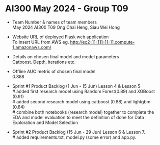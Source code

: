 # AI300 May 2024 - Group T09

- Team Number & names of team members
</br>May 2024 AI300 T09 Ong Chai Heng, Siau Wei Hong

- Website URL of deployed Flask web application
</br>To insert URL from AWS eg. http://ec2-11-111-11-11.compute-1.amazonaws.com/

- Details on chosen final model and model parameters
</br>Catboost. Depth, iterations etc.

- Offline AUC metric of chosen final model
</br>0.888

- Sprint #1 Product Backlog (1 Jun - 15 Jun) Lesson 4 & Lesson 5
</br># added first research model using Random Forest(0.89) and XGBoost (0.91)
</br># added second research model using catboost (0.88) and lightgbm (0.84)
</br># combine both notebooks (research model) together to complete the EDA and model evaluation to meet the definition of done for Data Exploration and Model Selection

- Sprint #2 Product Backlog (15 Jun - 29 Jun) Lesson 6 & Lesson 7.
</br># added requirements.txt, model.py (some error) and app.py.
